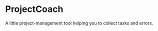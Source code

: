 ProjectCoach
============

A little project-management tool helping you to collect tasks and errors.